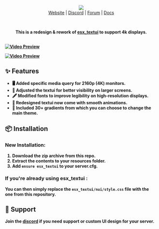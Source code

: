<br/>

<div align="center" style="margin: 30px;">
  <a href="https://frvgs.com/">
    <img src="https://cdn.frvgs.com/banner_new.png" align="center" />
  </a>
  <br />
  <div align="center">
    <a href="https://frvgs.com">Website</a> |
    <a href="https://discord.gg/wHhg6Zgbsa">Discord</a> |
    <a href="https://forum.cfx.re/u/frvgs">Forum</a> |
    <a href="https://frvgs.com/docs">Docs</a>
  </div>
</div>

<br />

<div align="center">
  <strong>This is a redesign & rework of <a href="https://github.com/esx-framework/esx_core/tree/main/%5Bcore%5D/esx_textui">esx_textui</a> to support 4k displays.

<br />
<br />

</div>

[![Video Preview](https://cdn.frvgs.com/core_preview/textui_preview.png)](https://www.youtube.com/watch?v=1A6tiWjiMk8)

[![Video Preview](https://cdn.frvgs.com/youtube/preview_thumb_new.jpg)](https://www.youtube.com/watch?v=1A6tiWjiMk8)

## ✨ Features

- 🖥️ Added specific media query for 2160p (4K) monitors.
- 📐 Adjusted the textui for better visibility on larger screens.
- 🖋️ Modified fonts to improve legibility on high-resolution displays.
- 🎨 Redesigned textui now come with smooth animations.
- 🌅 Included 30+ gradients from which you can choose to change the main theme.
  
## 📦 Installation

### New Installation:
1. Download the zip archive from this repo.
2. Extract the contents to your resources folder.
3. Add `ensure esx_textui` to your server.cfg.

### If you're already using esx_textui :
You can then simply replace the `esx_textui/nui/style.css` file with the one from this repository.

## 🛟 Support

Join the [discord](https://discord.gg/wHhg6Zgbsa)  if you need support or custom UI design for your server.